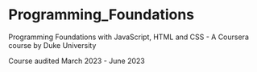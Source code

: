 # Programming_Foundations
Programming Foundations with JavaScript, HTML and CSS - A Coursera course by Duke University

Course audited March 2023 - June 2023

